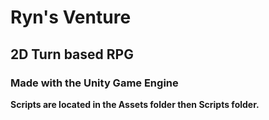 # Ryn's Venture
## 2D Turn based RPG
### Made with the Unity Game Engine

**Scripts are located in the Assets folder then Scripts folder.**

